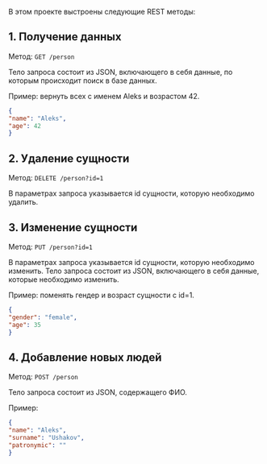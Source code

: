 В этом проекте выстроены следующие REST методы:

## 1. Получение данных

Метод: `GET /person`

Тело запроса состоит из JSON, включающего в себя данные, по которым происходит поиск в базе данных.

Пример: вернуть всех с именем Aleks и возрастом 42.

```json
{
"name": "Aleks",
"age": 42
}
```

## 2. Удаление сущности

Метод: `DELETE /person?id=1`

В параметрах запроса указывается id сущности, которую необходимо удалить.

## 3. Изменение сущности

Метод: `PUT /person?id=1`

В параметрах запроса указывается id сущности, которую необходимо изменить. Тело запроса состоит из JSON, включающего в себя данные, которые необходимо изменить.

Пример: поменять гендер и возраст сущности с id=1.

```json
{
"gender": "female",
"age": 35
}
```

## 4. Добавление новых людей

Метод: `POST /person`

Тело запроса состоит из JSON, содержащего ФИО.

Пример:

```json
{
"name": "Aleks",
"surname": "Ushakov",
"patronymic": ""
}
```
